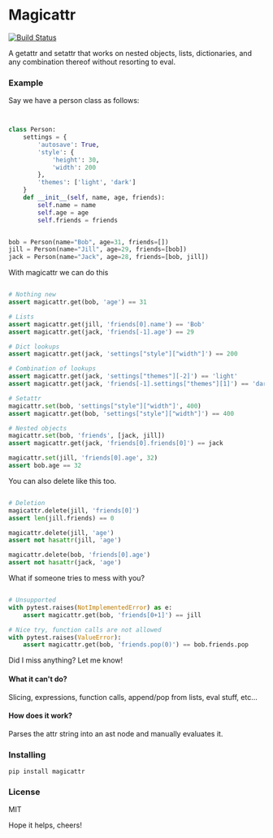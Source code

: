 # Magicattr

[![Build Status](https://travis-ci.org/frmdstryr/magicattr.svg?branch=master)](https://travis-ci.org/frmdstryr/magicattr)


A getattr and setattr that works on nested objects, lists, 
dictionaries, and any combination thereof without resorting to eval.


### Example

Say we have a person class as follows:

```python


class Person:
    settings = {
        'autosave': True,
        'style': {
            'height': 30,
            'width': 200
        },
        'themes': ['light', 'dark']
    }
    def __init__(self, name, age, friends):
        self.name = name
        self.age = age
        self.friends = friends


bob = Person(name="Bob", age=31, friends=[])
jill = Person(name="Jill", age=29, friends=[bob])
jack = Person(name="Jack", age=28, friends=[bob, jill])

```

With magicattr we can do this

```python

# Nothing new
assert magicattr.get(bob, 'age') == 31

# Lists
assert magicattr.get(jill, 'friends[0].name') == 'Bob'
assert magicattr.get(jack, 'friends[-1].age') == 29

# Dict lookups
assert magicattr.get(jack, 'settings["style"]["width"]') == 200

# Combination of lookups
assert magicattr.get(jack, 'settings["themes"][-2]') == 'light'
assert magicattr.get(jack, 'friends[-1].settings["themes"][1]') == 'dark'

# Setattr
magicattr.set(bob, 'settings["style"]["width"]', 400)
assert magicattr.get(bob, 'settings["style"]["width"]') == 400

# Nested objects
magicattr.set(bob, 'friends', [jack, jill])
assert magicattr.get(jack, 'friends[0].friends[0]') == jack

magicattr.set(jill, 'friends[0].age', 32)
assert bob.age == 32
```

You can also delete like this too.

```python

# Deletion
magicattr.delete(jill, 'friends[0]')
assert len(jill.friends) == 0

magicattr.delete(jill, 'age')
assert not hasattr(jill, 'age')

magicattr.delete(bob, 'friends[0].age')
assert not hasattr(jack, 'age')

```

What if someone tries to mess with you?

```python

# Unsupported
with pytest.raises(NotImplementedError) as e:
    assert magicattr.get(bob, 'friends[0+1]') == jill

# Nice try, function calls are not allowed
with pytest.raises(ValueError):
    assert magicattr.get(bob, 'friends.pop(0)') == bob.friends.pop

```

Did I miss anything? Let me know!



#### What it can't do?

Slicing, expressions, function calls, append/pop from lists, eval stuff, etc...


#### How does it work?

Parses the attr string into an ast node and manually evaluates it.
  

### Installing

`pip install magicattr`


### License

MIT

Hope it helps, cheers!